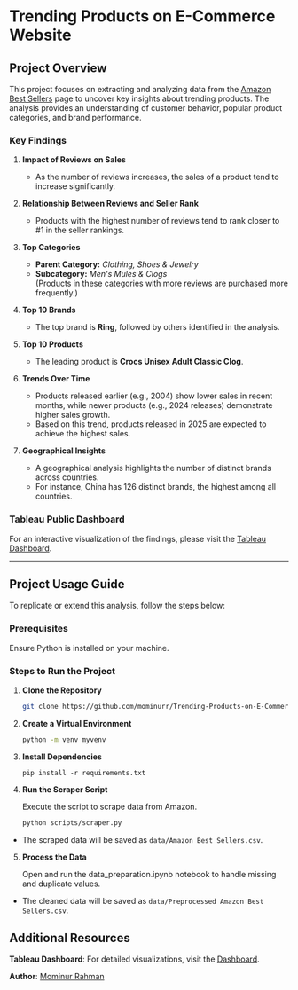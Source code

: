 # Trending Products on E-Commerce Website

## Project Overview

This project focuses on extracting and analyzing data from the [Amazon Best Sellers](https://www.amazon.com/Best-Sellers/zgbs/) page to uncover key insights about trending products. The analysis provides an understanding of customer behavior, popular product categories, and brand performance.

### Key Findings

1. **Impact of Reviews on Sales**  
   - As the number of reviews increases, the sales of a product tend to increase significantly.

2. **Relationship Between Reviews and Seller Rank**  
   - Products with the highest number of reviews tend to rank closer to #1 in the seller rankings.

3. **Top Categories**  
   - **Parent Category:** *Clothing, Shoes & Jewelry*  
   - **Subcategory:** *Men's Mules & Clogs*  
     (Products in these categories with more reviews are purchased more frequently.)

4. **Top 10 Brands**  
   - The top brand is **Ring**, followed by others identified in the analysis.

5. **Top 10 Products**  
   - The leading product is **Crocs Unisex Adult Classic Clog**.

6. **Trends Over Time**  
   - Products released earlier (e.g., 2004) show lower sales in recent months, while newer products (e.g., 2024 releases) demonstrate higher sales growth.  
   - Based on this trend, products released in 2025 are expected to achieve the highest sales.

7. **Geographical Insights**  
   - A geographical analysis highlights the number of distinct brands across countries.  
   - For instance, China has 126 distinct brands, the highest among all countries.

### Tableau Public Dashboard

For an interactive visualization of the findings, please visit the [Tableau Dashboard](https://public.tableau.com/app/profile/mominur.rahman/viz/TrendingProductsonE-CommerceWebsite/Dashboard).

---

## Project Usage Guide

To replicate or extend this analysis, follow the steps below:

### Prerequisites
Ensure Python is installed on your machine.

### Steps to Run the Project

1. **Clone the Repository**  
   ```bash
   git clone https://github.com/mominurr/Trending-Products-on-E-Commerce-Website.git
    ```
2. **Create a Virtual Environment**

    ```bash
    python -m venv myvenv
    ```
3. **Install Dependencies**

    ```
    pip install -r requirements.txt
    ```
4. **Run the Scraper Script**

    Execute the script to scrape data from Amazon.
    ```bash
    python scripts/scraper.py
    ```
- The scraped data will be saved as ``data/Amazon Best Sellers.csv``.
5. **Process the Data**

    Open and run the data_preparation.ipynb notebook to handle missing and duplicate values.

- The cleaned data will be saved as ``data/Preprocessed Amazon Best Sellers.csv``.

## Additional Resources
**Tableau Dashboard**: For detailed visualizations, visit the [Dashboard](https://public.tableau.com/app/profile/mominur.rahman/viz/TrendingProductsonE-CommerceWebsite/Dashboard).

**Author**: [Mominur Rahman](https://mominur.dev/)